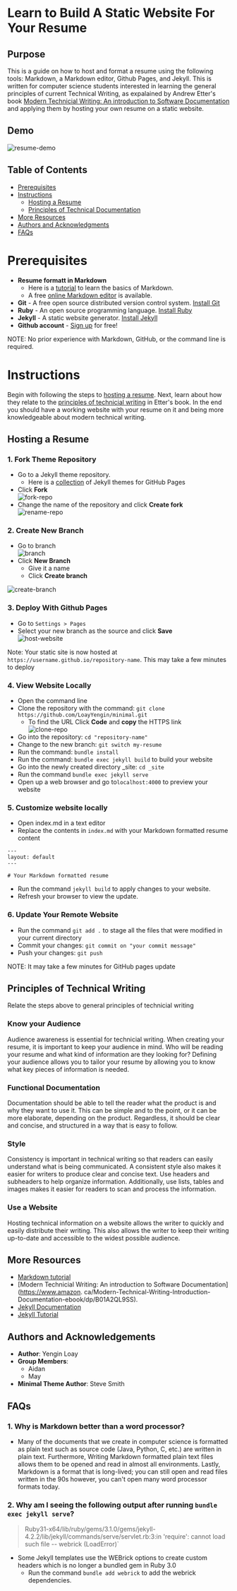 # Learn to Build A Static Website For Your Resume

## Purpose

This is a guide on how to host and format a resume using the following tools: Markdown, a Markdown 
editor, Github Pages, and Jekyll. This is written for computer science students interested in learning the general 
principles of current Technical Writing, as expalained by Andrew Etter's book [Modern Technicial Writing: An 
introduction to Software Documentation](https://www.amazon.ca/Modern-Technical-Writing-Introduction-Documentation-ebook/dp/B01A2QL9SS) and applying them
by hosting your own resume on a static website.

## Demo
![resume-demo](readme-assets/resume-demo.gif)

## Table of Contents

- [Prerequisites](#prerequisites)
- [Instructions](#instructions)
  - [Hosting a Resume](#Hosting-a-Resume)
  - [Principles of Technical Documentation](#Principles-Of-Technical-Documentation)
- [More Resources](#more-resources)
- [Authors and Acknowledgments](#authors-and-acknowledgments)
- [FAQs](#faqs)

# Prerequisites

- **Resume formatt in Markdown**
  - Here is a [tutorial](https://www.markdowntutorial.com/) to learn the basics of Markdown.
  - A free [online Markdown editor](https://dillinger.io/) is available. 
- **Git** - A free open source distributed version control system. [Install Git](https://git-scm.com/book/en/v2/Getting-Started-Installing-Git)
- **Ruby** - An open source programming language. [Install Ruby](https://jekyllrb.com/docs/installation/)
- **Jekyll** - A static website generator. [Install Jekyll](https://jekyllrb.com/docs/installation/)
- **Github account** - [Sign up](https://github.com/join) for free!

NOTE: No prior experience with Markdown, GitHub, or the command line is required.

# Instructions
Begin with following the steps to [hosting a resume](#hosting-a-Resume). Next, learn about how they relate to the 
[principles of technicial writing](#Principles-of-Technical-Writing) in Etter's book. In the end you should have a 
working website with your resume on it and being more knowledgeable about modern technical writing.

## Hosting a Resume

### 1. Fork Theme Repository
- Go to a Jekyll theme repository.
  - Here is a [collection](https://github.com/pages-themes) of Jekyll themes for GitHub Pages
- Click **Fork**  
![fork-repo](readme-assets/fork-repo.png)
- Change the name of the repository and click **Create fork**  
![rename-repo](readme-assets/rename-repo.gif)

### 2. Create New Branch
- Go to branch  
![branch](readme-assets/branch.png)
- Click **New Branch**
  - Give it a name
  - Click **Create branch**

![create-branch](readme-assets/create-branch.gif)

### 3. Deploy With Github Pages
- Go to `Settings > Pages`
- Select your new branch as the source and click **Save**   
![host-website](readme-assets/host-website.gif)

Note: Your static site is now hosted at `https://username.github.io/repository-name`. This may take a few minutes to 
  deploy

### 4. View Website Locally
- Open the command line 
- Clone the repository with the command: `git clone https://github.com/LoayYengin/minimal.git`
  - To find the URL Click **Code** and **copy** the HTTPS link  
![clone-repo](readme-assets/clone-repo.gif)
- Go into the repository: `cd "repository-name"`
- Change to the new branch: `git switch my-resume`
- Run the command: `bundle install`
- Run the command: `bundle exec jekyll build` to build your website
- Go into the newly created directory _site: `cd _site`
- Run the command `bundle exec jekyll serve`
- Open up a web browser and go to`localhost:4000` to preview your website

### 5. Customize website locally
- Open index.md in a text editor
- Replace the contents in `index.md` with your Markdown formatted resume content 
```text
---
layout: default
---

# Your Markdown formatted resume
```  
- Run the command `jekyll build` to apply changes to your website.
- Refresh your browser to view the update.

### 6. Update Your Remote Website
- Run the command `git add .` to stage all the files that were modified in your current directory
- Commit your changes: `git commit on "your commit message"`
- Push your changes: `git push`
  
NOTE: It may take a few minutes for GitHub pages update

## Principles of Technical Writing

Relate the steps above to general principles of technicial writing

### Know your Audience

Audience awareness is essential for technicial writing. When creating your resume, it is important to keep your 
audience in mind. Who will be reading your resume and what kind of information are they looking for? Defining your 
audience allows you to tailor your resume by allowing you to know what key pieces of information is needed.

### Functional Documentation

Documentation should be able to tell the reader what the product is and why they want to use it. This can be simple 
and to the point, or it can be more elaborate, depending on the product. Regardless, it should be clear and concise, 
and structured in a way that is easy to follow.

### Style

Consistency is important in technical writing so that readers can easily understand what is being communicated. A 
consistent style also makes it easier for writers to produce clear and concise text. Use headers and subheaders to 
help organize information. Additionally, use lists, tables and images makes it easier for readers to scan and 
process the information.

### Use a Website

Hosting technical information on a website allows the writer to quickly and easily distribute their writing. This 
also allows the writer to keep their writing up-to-date and accessible to the widest possible audience.


## More Resources
- [Markdown tutorial](https://www.markdowntutorial.com/)
- [Modern Technicial Writing: An introduction to Software Documentation](https://www.amazon.
  ca/Modern-Technical-Writing-Introduction-Documentation-ebook/dp/B01A2QL9SS).
- [Jekyll Documentation](https://jekyllrb.com/docs/)
- [Jekyll Tutorial](https://www.mikedane.com/static-site-generators/jekyll/)

## Authors and Acknowledgements

- **Author**: Yengin Loay
- **Group Members**: 
  - Aidan
  - May
- **Minimal Theme Author**: Steve Smith

## FAQs

### 1. Why is Markdown better than a word processor?
- Many of the documents that we create in computer science is formatted as plain text such as source code (Java, 
  Python, C, etc.) are written in plain text. Furthermore, Writing Markdown formatted plain text files allows them 
  to be opened and read in almost all environments. Lastly, Markdown is a format that is long-lived; you can still open 
  and read files written in the 90s however, you can't open many word processor formats today.

### 2. Why am I seeing the following output after running `bundle exec jekyll serve`?
>Ruby31-x64/lib/ruby/gems/3.1.0/gems/jekyll-4.2.2/lib/jekyll/commands/serve/servlet.rb:3:in 'require': cannot load such file -- webrick (LoadError)`
- Some Jekyll templates use the WEBrick options to create custom headers which is no longer a bundled gem in Ruby 3.0
  - Run the command `bundle add webrick` to add the webrick dependencies.